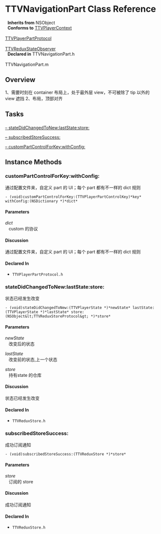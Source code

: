 # TTVNavigationPart Class Reference

&nbsp;&nbsp;**Inherits from** NSObject  
&nbsp;&nbsp;**Conforms to** <a href="../Protocols/TTVPlayerContext.html">TTVPlayerContext</a><br />  
<a href="../Protocols/TTVPlayerPartProtocol.html">TTVPlayerPartProtocol</a><br />  
<a href="../Protocols/TTVReduxStateObserver.html">TTVReduxStateObserver</a>  
&nbsp;&nbsp;**Declared in** TTVNavigationPart.h<br />  
TTVNavigationPart.m  

## Overview

1、需要时刻在 container 布局上，处于最外层 view，不可被除了 tip 以外的 view 遮挡
2、布局，顶部对齐

## Tasks

### 

[&ndash;&nbsp;stateDidChangedToNew:lastState:store:](#//api/name/stateDidChangedToNew:lastState:store:)  

[&ndash;&nbsp;subscribedStoreSuccess:](#//api/name/subscribedStoreSuccess:)  

[&ndash;&nbsp;customPartControlForKey:withConfig:](#//api/name/customPartControlForKey:withConfig:)  

<a title="Instance Methods" name="instance_methods"></a>
## Instance Methods

<a name="//api/name/customPartControlForKey:withConfig:" title="customPartControlForKey:withConfig:"></a>
### customPartControlForKey:withConfig:

通过配置文件来，自定义 part 的 UI；每个 part 都有不一样的 dict 规则

`- (void)customPartControlForKey:(TTVPlayerPartControlKey)*key* withConfig:(NSDictionary *)*dict*`

#### Parameters

*dict*  
&nbsp;&nbsp;&nbsp;custom 的协议  

#### Discussion
通过配置文件来，自定义 part 的 UI；每个 part 都有不一样的 dict 规则

#### Declared In
* `TTVPlayerPartProtocol.h`

<a name="//api/name/stateDidChangedToNew:lastState:store:" title="stateDidChangedToNew:lastState:store:"></a>
### stateDidChangedToNew:lastState:store:

状态已经发生改变

`- (void)stateDidChangedToNew:(TTVPlayerState *)*newState* lastState:(TTVPlayerState *)*lastState* store:(NSObject&lt;TTVReduxStoreProtocol&gt; *)*store*`

#### Parameters

*newState*  
&nbsp;&nbsp;&nbsp;改变后的状态  

*lastState*  
&nbsp;&nbsp;&nbsp;改变前的状态,上一个状态  

*store*  
&nbsp;&nbsp;&nbsp;持有state 的仓库  

#### Discussion
状态已经发生改变

#### Declared In
* `TTVReduxStore.h`

<a name="//api/name/subscribedStoreSuccess:" title="subscribedStoreSuccess:"></a>
### subscribedStoreSuccess:

成功订阅通知

`- (void)subscribedStoreSuccess:(TTVReduxStore *)*store*`

#### Parameters

*store*  
&nbsp;&nbsp;&nbsp;订阅的 store  

#### Discussion
成功订阅通知

#### Declared In
* `TTVReduxStore.h`

